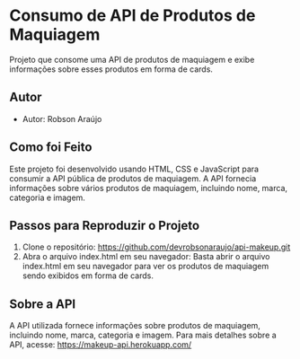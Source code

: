 # Consumo de API de Produtos de Maquiagem

Projeto que consome uma API de produtos de maquiagem e exibe informações sobre esses produtos em forma de cards.

## Autor
- Autor: Robson Araújo

## Como foi Feito
Este projeto foi desenvolvido usando HTML, CSS e JavaScript para consumir a API pública de produtos de maquiagem. A API fornecia informações sobre vários produtos de maquiagem, incluindo nome, marca, categoria e imagem.

## Passos para Reproduzir o Projeto
1) Clone o repositório: https://github.com/devrobsonaraujo/api-makeup.git
2) Abra o arquivo index.html em seu navegador: Basta abrir o arquivo index.html em seu navegador para ver os produtos de maquiagem sendo exibidos em forma de cards.

## Sobre a API
A API utilizada fornece informações sobre produtos de maquiagem, incluindo nome, marca, categoria e imagem. Para mais detalhes sobre a API, acesse: https://makeup-api.herokuapp.com/
